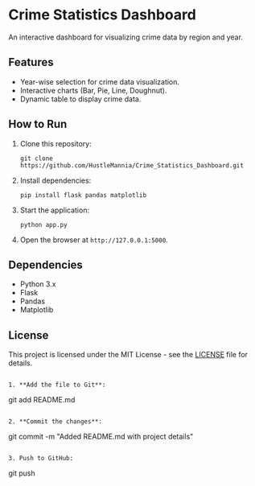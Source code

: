 # Crime Statistics Dashboard
An interactive dashboard for visualizing crime data by region and year.

## Features
- Year-wise selection for crime data visualization.
- Interactive charts (Bar, Pie, Line, Doughnut).
- Dynamic table to display crime data.

## How to Run
1. Clone this repository:
   ```
   git clone https://github.com/HustleMannia/Crime_Statistics_Dashboard.git
   ```
2. Install dependencies:
   ```
   pip install flask pandas matplotlib
   ```
3. Start the application:
   ```
   python app.py
   ```
4. Open the browser at `http://127.0.0.1:5000`.

## Dependencies
- Python 3.x
- Flask
- Pandas
- Matplotlib

## License
This project is licensed under the MIT License - see the [LICENSE](LICENSE) file for details.
```

1. **Add the file to Git**:
   ```
   git add README.md
   ```

2. **Commit the changes**:
   ```
   git commit -m "Added README.md with project details"
   ```

3. Push to GitHub:
   ```
   git push
   ```
